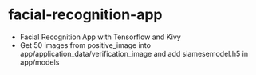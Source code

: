 # facial-recognition-app
* Facial Recognition App with Tensorflow and Kivy
* Get 50 images from positive_image into app/application_data/verification_image and add siamesemodel.h5 in app/models
